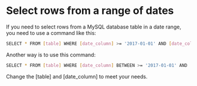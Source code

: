 # Select rows from a range of dates

If you need to select rows from a MySQL database table in a date range, you need to use a command like this:

```sh
SELECT * FROM [table] WHERE [date_column] >= '2017-01-01' AND [date_column] <= '2017-03-01';
```

Another way is to use this command:

```sh
SELECT * FROM [table] WHERE [date_column] BETWEEN >= '2017-01-01' AND '2017-03-01';
```

Change the [table] and [date_column] to meet your needs.
